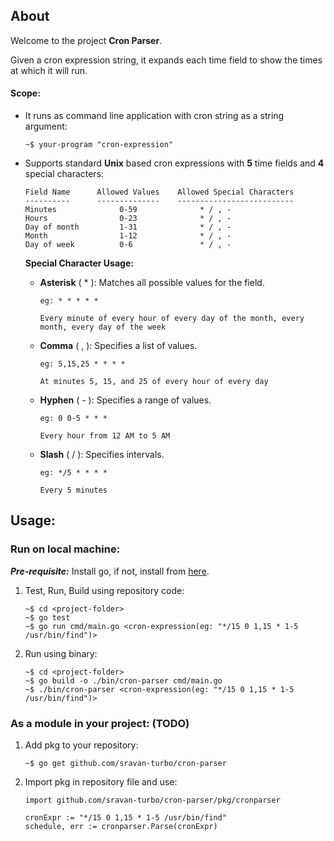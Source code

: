 ## About
Welcome to the project **Cron Parser**. 

Given a cron expression string, it expands each time field to show the times at which it will run.

#### Scope:
 - It runs as command line application with cron string as a string argument:
   ```
   ~$ your-program "cron-expression"
   ```
 
 - Supports standard **Unix** based cron expressions with **5** time fields and **4** special characters:

    ```
    Field Name      Allowed Values    Allowed Special Characters
    ----------      --------------    --------------------------
    Minutes              0-59              * / , -
    Hours                0-23              * / , -
    Day of month         1-31              * / , - 
    Month                1-12              * / , -
    Day of week          0-6               * / , - 
    ```

   
   **Special Character Usage:**
    - **Asterisk** ( * ): Matches all possible values for the field. 
        ```
        eg: * * * * *

        Every minute of every hour of every day of the month, every month, every day of the week
        ```
    - **Comma** ( , ): Specifies a list of values.
        ```
        eg: 5,15,25 * * * *
        
        At minutes 5, 15, and 25 of every hour of every day
        ```
    - **Hyphen**   ( - ): Specifies a range of values.
        ```
        eg: 0 0-5 * * *
        
        Every hour from 12 AM to 5 AM
        ```
    - **Slash**    ( / ): Specifies intervals.
        ```
        eg: */5 * * * *
        
        Every 5 minutes
        ```


## Usage:

### Run on local machine:

***Pre-requisite:*** Install go, if not, install from [here](https://go.dev/doc/install).
1. Test, Run, Build using repository code:
    ```
    ~$ cd <project-folder>
    ~$ go test
    ~$ go run cmd/main.go <cron-expression(eg: "*/15 0 1,15 * 1-5 /usr/bin/find")>
    ```
2. Run using binary:
    ```
    ~$ cd <project-folder>
    ~$ go build -o ./bin/cron-parser cmd/main.go
    ~$ ./bin/cron-parser <cron-expression(eg: "*/15 0 1,15 * 1-5 /usr/bin/find")>

### As a module in your project: (TODO)

1. Add pkg to your repository:

    ```
    ~$ go get github.com/sravan-turbo/cron-parser
    ```
2. Import pkg in repository file and use:

    ```
    import github.com/sravan-turbo/cron-parser/pkg/cronparser
    ```

    ```
    cronExpr := "*/15 0 1,15 * 1-5 /usr/bin/find"
    schedule, err := cronparser.Parse(cronExpr)
    ```